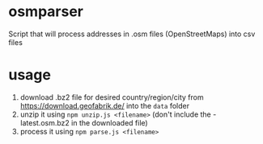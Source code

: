 # osmparser

Script that will process addresses in .osm files (OpenStreetMaps) into csv files

# usage
1. download .bz2 file for desired country/region/city from https://download.geofabrik.de/ into the `data` folder
2. unzip it using `npm unzip.js <filename>` (don't include the -latest.osm.bz2 in the downloaded file)
3. process it using `npm parse.js <filename>`
